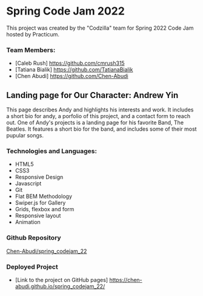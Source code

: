 # Spring Code Jam 2022
This project was created by the "Codzilla" team for Spring 2022 Code Jam hosted by Practicum.

### Team Members:

- [Caleb Rush] https://github.com/cmrush315
- [Tatiana Bialik] https://github.com/TatianaBialik
- [Chen Abudi] https://github.com/Chen-Abudi

## Landing page for Our Character: Andrew Yin

This page describes Andy and highlights his interests and work. It includes a short bio for andy, a porfolio of this project, and a contact form to reach out. One of Andy's projects is a landing page for his favorite Band, The Beatles. It features a short bio for the band, and includes some of their most pupular songs.

### Technologies and Languages:

- HTML5
- CSS3
- Responsive Design
- Javascript
- Git
- Flat BEM Methodology
- Swiper.js for Gallery
- Grids, flexbox and form
- Responsive layout
- Animation

### Github Repository

[Chen-Abudi/spring_codejam_22](https://github.com/Chen-Abudi/spring_codejam_22)

### Deployed Project

- [Link to the project on GitHub pages] https://chen-abudi.github.io/spring_codejam_22/
